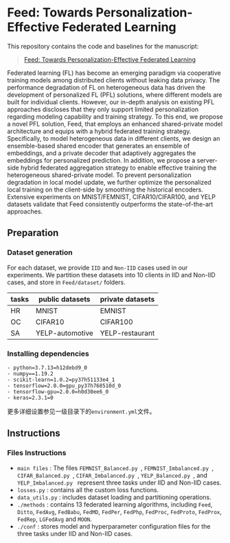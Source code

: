 # Feed: Towards Personalization-Effective Federated Learning

This repository contains the code and baselines for the manuscript:

> [Feed: Towards Personalization-Effective Federated Learning](https://github.com/DoublePg/Feed)
>

Federated learning (FL) has become an emerging paradigm via cooperative training models among distributed clients without leaking data privacy. The performance degradation of FL on heterogeneous data has driven the development of personalized FL (PFL) solutions, where different models are built for individual clients. However, our in-depth analysis on existing PFL approaches discloses that they only support limited personalization regarding modeling capability and training strategy. To this end, we propose a novel PFL solution, Feed, that employs an enhanced shared-private model architecture and equips with a hybrid federated training strategy. Specifically, to model heterogeneous data in different clients, we design an ensemble-based shared encoder that  generates an ensemble of embeddings, and a private decoder that adaptively aggregates the embeddings for personalized prediction. In addition, we propose a server-side hybrid federated aggregation strategy to enable effective training the heterogeneous shared-private model. To prevent personalization degradation in local model update, we further optimize the personalized local training on the client-side by smoothing the historical encoders. Extensive experiments on MNIST/FEMNIST, CIFAR10/CIFAR100, and YELP datasets validate that Feed consistently outperforms the state-of-the-art approaches.

## Preparation

### Dataset generation

For each dataset, we provide `IID` and `Non-IID` cases used in our experiments. We partition these datasets into 10 clients in IID and Non-IID cases, and store in `Feed/dataset/` folders.

| tasks | public datasets      | private datasets    |
| ---------- | --------------- | ------------- |
| HR          | MNIST          | EMNIST       |
| OC          | CIFAR10         | CIFAR100      |
| SA          | YELP-automotive | YELP-restaurant |


### Installing dependencies

```
- python=3.7.13=h12debd9_0
- numpy==1.19.2
- scikit-learn=1.0.2=py37h51133e4_1
- tensorflow=2.0.0=gpu_py37h768510d_0
- tensorflow-gpu=2.0.0=h0d30ee6_0
- keras=2.3.1=0
``` 
更多详细设置参见一级目录下的`environment.yml`文件。

## Instructions

### Files Instructions

* `main files` : The files  `FEMNIST_Balanced.py `,  `FEMNIST_Imbalanced.py `,  `CIFAR_Balanced.py `,  `CIFAR_Imbalanced.py `,  `YELP_Balanced.py `, and  `YELP_Imbalanced.py ` represent three tasks under IID and Non-IID cases.
* `losses.py` : contains all the custom loss functions.
* `data_utils.py` : includes dataset loading and partitioning operations.
* `./methods` : contains 13 federated learning algorithms, including `Feed`, `Ditto`, `FedAvg`, `FedBabu`, `FedMD`, `FedPer`, `FedPhp`, `FedProc`, `FedProto`, `FedProx`, `FedRep`, `LGFedAvg` and `MOON`.
* `./conf` : stores model and hyperparameter configuration files for the three tasks under IID and Non-IID cases.
